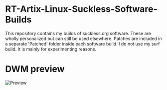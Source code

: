 # RT-Artix-Linux-Suckless-Software-Builds
This repository contains my builds of suckless.org software. These are wholly personalized but can still be used elsewhere. Patches are included in a separate 'Patched' folder inside each software build. I do not use my surf build. It is mainly for experimenting reasons.

# DWM preview
![Preview](https://user-images.githubusercontent.com/77635620/185763843-87c4496d-251e-41b5-b8dc-920787c6d97e.png)
